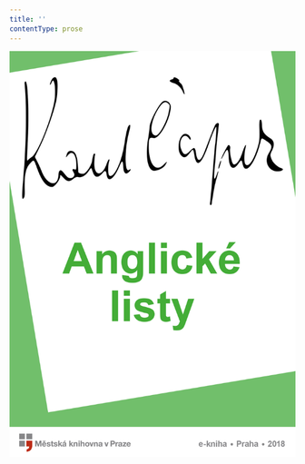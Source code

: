 ```yaml
---
title: ''
contentType: prose
---
```


<section>

![Anglické listy](./resources/obalka.jpg)

</section>

